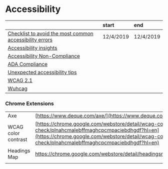 # Accessibility

|  | start | end |
| :--- | :--- | :--- |
| [Checklist to avoid the most common accessibility errors](https://www.brucelawson.co.uk/2019/checklist-to-avoid-the-most-common-accessibility-errors/) | 12/4/2019 | 12/4/2019 |
| [Accessibility insights](https://accessibilityinsights.io/) |  |  |
| [Accessibility Non-Compliance](https://www.telerik.com/blogs/so-youre-being-sued-for-accessibility-non-compliance) |  |  |
| [ADA Compliance](https://www.interactiveaccessibility.com/services/ada-compliance) |  |  |
| [Unexpected accessibility tips](https://www.cjcid.com/articles/unexpected-a11y-tips/) |  |  |
| [WCAG 2.1](https://www.w3.org/TR/WCAG21/) |  |  |
| [Wuhcag](https://www.wuhcag.com/wcag-checklist/) |  |  |

### Chrome Extensions

|  |  |
| :--- | :--- |
| Axe | [https://www.deque.com/axe/](https://www.deque.com/axe/) |
| WCAG color contrast | [https://chrome.google.com/webstore/detail/wcag-color-contrast-check/plnahcmalebffmaghcpcmpaciebdhgdf?hl=en](https://chrome.google.com/webstore/detail/wcag-color-contrast-check/plnahcmalebffmaghcpcmpaciebdhgdf?hl=en) |
| Headings Map | https://chrome.google.com/webstore/detail/headingsmap/flbjommegcjonpdmenkdiocclhjacmbi |
|  |  |

